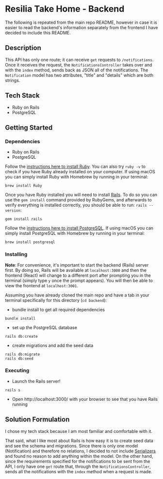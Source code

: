 # Resilia Take Home - Backend

The following is repeated from the main repo README, however in case it is easier to read the backend's information separately from the frontend I have decided to include this README.

## Description
This API has only one route; it can receive `get` requests to `/notifications`. Once it receives the request, the `NotificationsController` takes over and with the `index` method, sends back as JSON all of the notifications. The `Notification` model has two attributes, "title" and "details" which are both strings. 

## Tech Stack

- Ruby on Rails
- PostgreSQL

## Getting Started

### Dependencies

- Ruby on Rails
- PostgreSQL

Follow the [instructions here to install Ruby](https://www.ruby-lang.org/en/documentation/installation/). You can also try `ruby -v` to check if you have Ruby already installed on your computer. If using macOS you can simply install Ruby with Homebrew by running in your terminal:

```
brew install Ruby
```

Once you have Ruby installed you will need to install [Rails](https://guides.rubyonrails.org/v5.0/getting_started.html#installing-rails). To do so you can use the `gem install` command provided by RubyGems, and afterwards to verify everything is installed correctly, you should be able to run: `rails --version`:

```
gem install rails
```

Follow the [instructions here to install PostgreSQL](https://www.postgresql.org/download/). If using macOS you can simply install PostgreSQL with Homebrew by running in your terminal:

```
brew install postgresql
```

### Installing

**Note**: For convenience, it's important to start the backend (Rails) server first. By doing so, Rails will be available at `localhost:3000` and then the frontend (React) will change to a different port after prompting you in the terminal (simply type `y` once the prompt appears). You will then be able to view the frontend at `localhost:3001`.

Assuming you have already cloned the main repo and have a tab in your terminal specifically for this directory (`cd backend`):

- bundle install to get all required dependencies

```
bundle install
```

- set up the PostgreSQL database

```
rails db:create
```

- create migrations and add the seed data

```
rails db:migrate
rails db:seed
```

### Executing

- Launch the Rails server!

```
rails s
```

- Open http://localhost:3000/ with your browser to see that you have Rails running

## Solution Formulation

I chose my tech stack because I am most familiar and comfortable with it. 

That said, what I like most about Rails is how easy it is to create seed data and see the schema and migrations. Since there is only one model (Notification) and therefore no relations, I decided to not include [Serializers](https://github.com/rails-api/active_model_serializers) and found no reason to add anything within the model. On the other hand, since the requirements specified for the notifications to be sent from the API, I only have one `get` route that, through the `NotificationsController`, sends all the notifications with the `index` method when a request is made.

